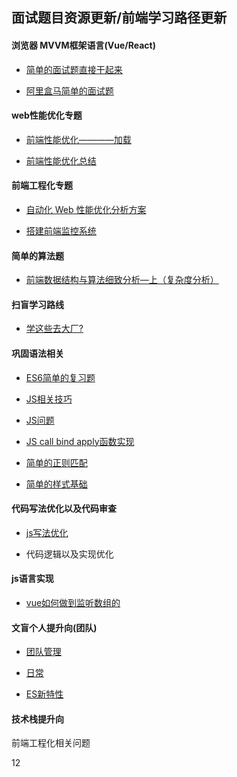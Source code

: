 ## 面试题目资源更新/前端学习路径更新


#### 浏览器 MVVM框架语言(Vue/React)

* [简单的面试题直接干起来](https://damnn.io)

* [阿里盒马简单的面试题](https://juejin.im/post/5e9d2052e51d4546e5571a86)

#### web性能优化专题 

* [前端性能优化————加载](https://juejin.im/post/5d00820b5188255ee806a1c7)

* [前端性能优化总结](https://segmentfault.com/a/1190000018263418)

#### 前端工程化专题

* [自动化 Web 性能优化分析方案](https://juejin.im/post/5d6de51de51d45620771f12c)

* [搭建前端监控系统](https://segmentfault.com/a/1190000019762077)

#### 简单的算法题

* [前端数据结构与算法细致分析—上（复杂度分析）](https://segmentfault.com/a/1190000021026249)

#### 扫盲学习路线

* [学这些去大厂?](https://segmentfault.com/a/1190000002606145)

#### 巩固语法相关

* [ES6简单的复习题](https://www.jianshu.com/p/220a54f7adce)

* [JS相关技巧](https://juejin.im/post/5cef46226fb9a07eaf2b7516)

* [JS问题](https://segmentfault.com/a/1190000019750731)

* [JS call bind apply函数实现](https://juejin.im/post/5e97132df265da47cd35760c)

* [简单的正则匹配](https://segmentfault.com/a/1190000015489423)

 * [简单的样式基础](https://segmentfault.com/a/1190000008705541)
 
 #### 代码写法优化以及代码审查
 
 * [js写法优化](https://juejin.im/post/5e9298cfe51d4546f27ff345)
 
 * 代码逻辑以及实现优化
 
 #### js语言实现
 
* [vue如何做到监听数组的](https://segmentfault.com/a/1190000022381071)

#### 文盲个人提升向(团队)

* [团队管理](https://juejin.im/post/5ea231ac6fb9a03c576ccb17)

* [日常](https://juejin.im/post/5ea39c93f265da47e84e8c8a)

* [ES新特性](https://juejin.im/post/5ea7d10ff265da7bfa190262)

#### 技术栈提升向

前端工程化相关问题

12
